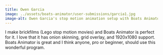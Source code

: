 ```yaml
---
title: Owen Garcia
image: ../assets/boats-animator/user-submissions/garcia1.jpg
image-alt: Owen Garcia's stop motion animation setup with Boats Animator
---
```


I make brickfilms (Lego stop motion movies) and Boats Animator is perfect for it. I love that it has onion skinning, grid overlay, and 1920x1080 support. Boats Animator is great and I think anyone, pro or beginner, should use this wonderful program.
